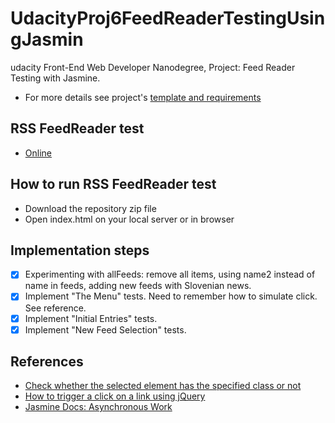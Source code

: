 # UdacityProj6FeedReaderTestingUsingJasmin
udacity Front-End Web Developer Nanodegree, Project: Feed Reader Testing with Jasmine. 
+ For more details see project's [template and requirements](https://github.com/udacity/frontend-nanodegree-feedreader)

## RSS FeedReader test
+ [Online](https://sasokuncic.github.io/UdacityProj6FeedReaderTestingUsingJasmin/)

## How to run RSS FeedReader test
+ Download the repository zip file
+ Open index.html on your local server or in browser

## Implementation steps
+ [x] Experimenting with allFeeds: remove all items, using name2 instead of name in feeds, adding new feeds with Slovenian news.
+ [x] Implement "The Menu" tests. Need to remember how to simulate click. See reference.
+ [x] Implement "Initial Entries" tests. 
+ [x] Implement "New Feed Selection" tests.

## References
+ [Check whether the selected element has the specified class or not](https://www.bitdegree.org/learn/jquery-hasclass/)
+ [How to trigger a click on a link using jQuery](https://stackoverflow.com/questions/5811122/how-to-trigger-a-click-on-a-link-using-jquery)
+ [Jasmine Docs: Asynchronous Work](https://jasmine.github.io/tutorials/async)
